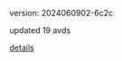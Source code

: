version: 2024060902-6c2c

updated 19 avds

[details](https://github.com/0x74f917491bfa7ebfa379/ali_avd_db/blob/master/change_log/2024/06/09/02/6c2c.txt)